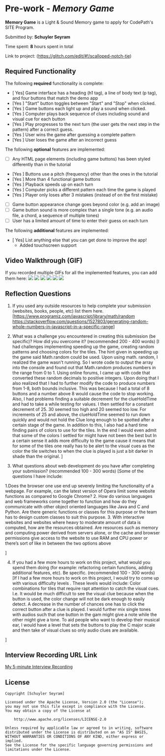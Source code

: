 # Pre-work - *Memory Game*

**Memory Game** is a Light & Sound Memory game to apply for CodePath's SITE Program. 

Submitted by: **Schuyler Seyram**

Time spent: **8** hours spent in total

Link to project: (https://glitch.com/edit/#!/scalloped-notch-tie)

## Required Functionality

The following **required** functionality is complete:

* [ Yes] Game interface has a heading (h1 tag), a line of body text (p tag), and four buttons that match the demo app
* [Yes ] "Start" button toggles between "Start" and "Stop" when clicked. 
* [Yes ] Game buttons each light up and play a sound when clicked. 
* [Yes ] Computer plays back sequence of clues including sound and visual cue for each button
* [Yes ] Play progresses to the next turn (the user gets the next step in the pattern) after a correct guess. 
* [Yes ] User wins the game after guessing a complete pattern
* [Yes ] User loses the game after an incorrect guess

The following **optional** features are implemented:

* [ ] Any HTML page elements (including game buttons) has been styled differently than in the tutorial
* [Yes ] Buttons use a pitch (frequency) other than the ones in the tutorial
* [Yes ] More than 4 functional game buttons
* [Yes ] Playback speeds up on each turn
* [Yes ] Computer picks a different pattern each time the game is played
* [Yes ] Player only loses after 3 mistakes (instead of on the first mistake)
* [ ] Game button appearance change goes beyond color (e.g. add an image)
* [ ] Game button sound is more complex than a single tone (e.g. an audio file, a chord, a sequence of multiple tones)
* [ ] User has a limited amount of time to enter their guess on each turn

The following **additional** features are implemented:

- [ Yes] List anything else that you can get done to improve the app!
  * Added touchscreen support

## Video Walkthrough (GIF)

If you recorded multiple GIFs for all the implemented features, you can add them here:
![](https://github.com/schuylerseyram/codepathprework/blob/main/preworkgifs/Play_till_win.gif)
![](https://github.com/schuylerseyram/codepathprework/blob/main/preworkgifs/added_touchscreen.gif)
![](https://github.com/schuylerseyram/codepathprework/blob/main/preworkgifs/lose_game.gif)
![](https://github.com/schuylerseyram/codepathprework/blob/main/preworkgifs/lose_game_three_tries.gif)
![](https://github.com/schuylerseyram/codepathprework/blob/main/preworkgifs/random_pattern.gif)
![](https://github.com/schuylerseyram/codepathprework/blob/main/preworkgifs/speed_up.gif)
## Reflection Questions
1. If you used any outside resources to help complete your submission (websites, books, people, etc) list them here. 
[https://www.programiz.com/javascript/library/math/random
  https://stackoverflow.com/questions/1527803/generating-random-whole-numbers-in-javascript-in-a-specific-range]

2. What was a challenge you encountered in creating this submission (be specific)? How did you overcome it? (recommended 200 - 400 words) 
[I had challenges implementing speeding up the game, creating random patterns and choosing colors for the tiles.  The hint given in speeding up the game said Math.random could be used. Upon using math. random, I realized the game wasn't running. So I wrote code to output the array into the console and found out that Math.random produces numbers in the range from 0 to 1. Using online forums, I came up with code that converted these random decimals to positive integers. Upon doing that I also realized that I had to further modify the code to produce numbers from 1-8, both bounds inclusive. This was because I had a total of 8 buttons and a number above 8 would cause the code to stop working.
Also, I had problems finding a suitable decrement for the clueHoldTime and had to take a while testing for values. I then settled for a constant decrement of 25. 30 seemed too high and 20 seemed too low. For increments of 25 and above, the clueHoldTime seemed to run down quickly and would not hold the Clue long enough to be spotted after a certain stage  of the game.
In addition to this, I also had a hard time finding pairs of colors to use for the tiles. In the end I would even admit that some of the colors I settled for might have not been the best but In a certain sense it adds more difficulty to the game cause it means that for some of the tiles one really has to be alert to the visual cues as the color the tile switches to when the clue is played is just a bit darker in shade than the original.
]

3. What questions about web development do you have after completing your submission? (recommended 100 - 300 words) 
[Some of the questions I have include:

1.Does the browser one use end up severely limiting the functionality of a webpage. For example, can the latest version of Opera limit some website functions as compared to Google Chrome?
2. How do various languages and web frameworks come together to function and how do  they communicate with other object oriented languages like Java and C and Python. Are there generic functions or classes for this purpose or the team has to design custom classes to suit this purpose.
3. With interactive websites and websites where heavy to moderate amount of data is computed, how are the resources obtained. Are resources such as memory and computing power derived from servers alone, or the cache and browser permissions give access to the website to use RAM and CPU power or there’s sort of like in between the two options above


]

4. If you had a few more hours to work on this project, what would you spend them doing (for example: refactoring certain functions, adding additional features, etc). Be specific. (recommended 100 - 300 words) 
[If I had a few more hours to work on this project, I would try to come up with various difficulty levels . These levels would include:
Color combinations for tiles that require rapt attention to catch the visual cues. I.e. It would be much difficult to see the visual clue because when the button is used, the color change will not be dark enough to easily detect.
A decrease in the number of chances one has to click the correct button after a clue is played. 
I would further mix single tones with audios such that one button in the gam might give a note while the other might give a tone.
To aid people who want to develop their musical ear, I would have a level that sets the buttons to play the C major scale and then take of visual clues so only audio clues are available. 

]



## Interview Recording URL Link

[My 5-minute Interview Recording](https://www.loom.com/share/2742a55f254c4470a9ffa95e65881f8d)


## License

    Copyright [Schuyler Seyram]

    Licensed under the Apache License, Version 2.0 (the "License");
    you may not use this file except in compliance with the License.
    You may obtain a copy of the License at

        http://www.apache.org/licenses/LICENSE-2.0

    Unless required by applicable law or agreed to in writing, software
    distributed under the License is distributed on an "AS IS" BASIS,
    WITHOUT WARRANTIES OR CONDITIONS OF ANY KIND, either express or implied.
    See the License for the specific language governing permissions and
    limitations under the License.
